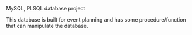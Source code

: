 MySQL, PLSQL database project

This database is built for event planning and has some procedure/function that can manipulate the database.
